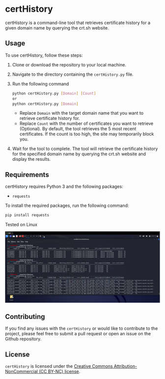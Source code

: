# certHistory
certHistory is a command-line tool that retrieves certificate history for a given domain name by querying the crt.sh website. 

## Usage

To use certHistory, follow these steps:

1. Clone or download the repository to your local machine.
2. Navigate to the directory containing the `certHistory.py` file.
3. Run the following command

    ```bash
    python certHistory.py [Domain] [Count]
    or
    python certHistory.py [Domain]
    ```

    - Replace `Domain` with the target domain name that you want to retrieve certificate history for.
    - Replace `Count` with the number of certificates you want to retrieve (Optional). By default, the tool retrieves the 5 most recent certificates. If the count is too high, the site may temporarily block you.
    
4. Wait for the tool to complete. The tool will retrieve the certificate history for the specified domain name by querying the crt.sh website and display the results.



## Requirements

certHistory requires Python 3 and the following packages:

- `requests`

To install the required packages, run the following command:

```bash
pip install requests
```
Tested on Linux

![Alt text](Screenshot.jpeg?raw=true "Screenshot")

## Contributing

If you find any issues with the `certHistory` or would like to contribute to the project, please feel free to submit a pull request or open an issue on the Github repository.

## License
`certHistory` is licensed under the [Creative Commons Attribution-NonCommercial (CC BY-NC) license](https://creativecommons.org/licenses/by-nc/4.0/).

